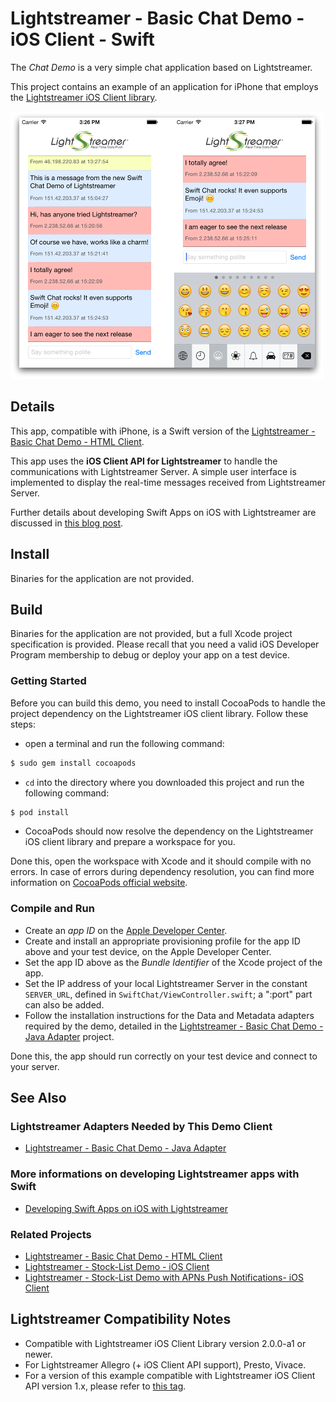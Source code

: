 # Lightstreamer - Basic Chat Demo - iOS Client - Swift

<!-- START DESCRIPTION lightstreamer-example-chat-client-ios-swift -->

The *Chat Demo* is a very simple chat application based on Lightstreamer.

This project contains an example of an application for iPhone that employs the [Lightstreamer iOS Client library](http://www.lightstreamer.com/docs/client_ios_api/index.html).

![screenshot](screenshot_large.png)

## Details

This app, compatible with iPhone, is a Swift version of the [Lightstreamer - Basic Chat Demo - HTML Client](https://github.com/Weswit/Lightstreamer-example-Chat-client-javascript).

This app uses the **iOS Client API for Lightstreamer** to handle the communications with Lightstreamer Server. A simple user interface is implemented to display the real-time messages received from Lightstreamer Server.

Further details about developing Swift Apps on iOS with Lightstreamer are discussed in [this blog post](http://blog.lightstreamer.com/2014/07/developing-swift-apps-on-ios-with.html).

## Install

Binaries for the application are not provided.

## Build

Binaries for the application are not provided, but a full Xcode project specification is provided. Please recall that you need a valid iOS Developer Program membership to debug or deploy your app on a test device.

### Getting Started

Before you can build this demo, you need to install CocoaPods to handle the project dependency on the Lightstreamer iOS client library. Follow these steps:

* open a terminal and run the following command:

```sh
$ sudo gem install cocoapods
```

* `cd` into the directory where you downloaded this project and run the following command:

```sh
$ pod install
```

* CocoaPods should now resolve the dependency on the Lightstreamer iOS client library and prepare a workspace for you.

Done this, open the workspace with Xcode and it should compile with no errors. In case of errors during dependency resolution, you can find more information on [CocoaPods official website](https://cocoapods.org).

### Compile and Run

* Create an *app ID* on the [Apple Developer Center](https://developer.apple.com/membercenter/index.action).
* Create and install an appropriate provisioning profile for the app ID above and your test device, on the Apple Developer Center.
* Set the app ID above as the *Bundle Identifier* of the Xcode project of the app.
* Set the IP address of your local Lightstreamer Server in the constant `SERVER_URL`, defined in `SwiftChat/ViewController.swift`; a ":port" part can also be added.
* Follow the installation instructions for the Data and Metadata adapters required by the demo, detailed in the [Lightstreamer - Basic Chat Demo - Java Adapter](https://github.com/Weswit/Lightstreamer-example-Chat-adapter-java) project.

Done this, the app should run correctly on your test device and connect to your server.

## See Also

### Lightstreamer Adapters Needed by This Demo Client

* [Lightstreamer - Basic Chat Demo - Java Adapter](https://github.com/Weswit/Lightstreamer-example-Chat-adapter-java)

### More informations on developing Lightstreamer apps with Swift

* [Developing Swift Apps on iOS with Lightstreamer](http://blog.lightstreamer.com/2014/07/developing-swift-apps-on-ios-with.html)

### Related Projects

* [Lightstreamer - Basic Chat Demo - HTML Client](https://github.com/Weswit/Lightstreamer-example-Chat-client-javascript)
* [Lightstreamer - Stock-List Demo - iOS Client](https://github.com/Weswit/Lightstreamer-example-StockList-client-ios)
* [Lightstreamer - Stock-List Demo with APNs Push Notifications- iOS Client](https://github.com/Weswit/Lightstreamer-example-MPNStockList-client-ios)

## Lightstreamer Compatibility Notes

* Compatible with Lightstreamer iOS Client Library version 2.0.0-a1 or newer.
* For Lightstreamer Allegro (+ iOS Client API support), Presto, Vivace.
* For a version of this example compatible with Lightstreamer iOS Client API version 1.x, please refer to [this tag](https://github.com/Weswit/Lightstreamer-example-Chat-client-ios-swift/tree/latest-for-client-1.x).

